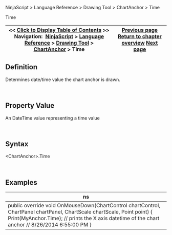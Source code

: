 ﻿


NinjaScript \> Language Reference \> Drawing Tool \> ChartAnchor \> Time






















Time







| \<\< [Click to Display Table of Contents](time.md) \>\> **Navigation:**     [NinjaScript](ninjascript.md) \> [Language Reference](language_reference_wip.md) \> [Drawing Tool](drawing_tools.md) \> [ChartAnchor](chartanchor.md) \> Time | [Previous page](barindex.md) [Return to chapter overview](chartanchor.md) [Next page](updatefrompoint.md) |
| --- | --- |











## Definition


Determines date/time value the chart anchor is drawn.


 


## Property Value


An DateTime value representing a time value


 


## Syntax


\<ChartAnchor\>.Time


 


## Examples




| ns |
| --- |
| public override void OnMouseDown(ChartControl chartControl, ChartPanel chartPanel, ChartScale chartScale, Point point) { Print(MyAnchor.Time); // prints the X axis datetime of the chart anchor  // 8/26/2014 6:55:00 PM } |









